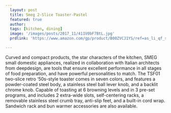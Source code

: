 ```yaml
---
  layout: post
  title: Smeg 2-Slice Toaster-Pastel
  featured: true
  author: 
  tags: [kitchen, dining]
  image: '/images/posts/2017_11/411V0bF7BtL.jpg'
  prdlink: 'https://www.amazon.com/gp/product/B00ZVCJ1YS/ref=as_li_qf_sp_asin_il_tl?ie=UTF8&tag=ehdwhqkr-20&camp=1789&creative=9325&linkCode=as2&creativeASIN=B00ZVCJ1YS&linkId=7323e3a50a70455a43ac99c650ad1a9b'

---
```


Curved and compact products, the star characters of the kitchen, SMEG small domestic appliances, realized in collaboration with Italian architects from deepdesign, are tools that ensure excellent performance in all stages of food preparation, and have powerful personalities to match. The TSF01 two-slice retro ‘50s-style toaster comes in seven colors, and features a powder-coated steel body, a stainless steel ball lever knob, and a backlit chrome knob. Capable of toasting at 6 browning levels and in 3 pre-set programs, and includes 2 extra-wide slots, self-centering racks, a removable stainless steel crumb tray, anti-slip feet, and a built-in cord wrap. Sandwich rack and bun warmer accessories are also available.